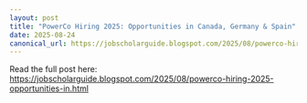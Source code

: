 ```yaml
---
layout: post
title: "PowerCo Hiring 2025: Opportunities in Canada, Germany & Spain"
date: 2025-08-24
canonical_url: https://jobscholarguide.blogspot.com/2025/08/powerco-hiring-2025-opportunities-in.html
---
```


Read the full post here: https://jobscholarguide.blogspot.com/2025/08/powerco-hiring-2025-opportunities-in.html
